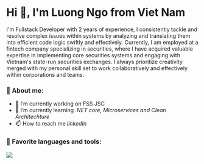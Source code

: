<h1>Hi 👋, I'm Luong Ngo from Viet Nam</h1>
I'm Fullstack Developer with 2 years of experience, I consistently tackle and resolve complex issues within systems by analyzing and translating them into efficient code logic swiftly and effectively.
Currently, I am employed at a fintech company specializing in securities, where I have acquired valuable expertise in implementing core securities systems and engaging with Vietnam's state-run securities exchanges.
I always prioritize creativity merged with my personal skill set to work collaboratively and effectively within corporations and teams.

<h3>📖 About me:</h3>

- 🔭 I’m currently working on FSS JSC
- 🌱 I’m currently learning *.NET core, Microservices and Clean Architechture*
- 📫 How to reach me *linkedIn*

<h3 align="left">💫 Favorite languages and tools:</h3>
<p><img align="center" src="https://github-readme-stats.vercel.app/api/top-langs/?username=hoatruong25&layout=compact&hide_border=true&langs_count=6&theme=light" /></p>
